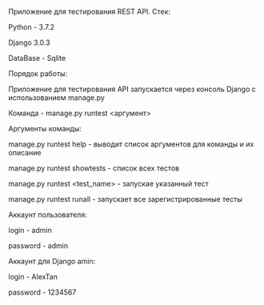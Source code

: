 Приложение для тестирования REST API.
Стек:

Python - 3.7.2

Django 3.0.3

DataBase - Sqlite

Порядок работы:

Приложение для тестирования API запускается через консоль Django с использованием manage.py

Команда - manage.py runtest <аргумент>

Аргументы команды:

manage.py runtest help - выводит список аргументов для команды и их описание

manage.py runtest showtests - список всех тестов

manage.py runtest <test_name> - запускае указанный тест

manage.py runtest runall - запускает все зарегистрированные тесты

Аккаунт пользователя:

login - admin

password - admin

Аккаунт для Django amin:

login - AlexTan

password - 1234567
